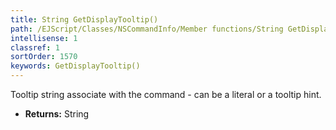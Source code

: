 ```yaml
---
title: String GetDisplayTooltip()
path: /EJScript/Classes/NSCommandInfo/Member functions/String GetDisplayTooltip()
intellisense: 1
classref: 1
sortOrder: 1570
keywords: GetDisplayTooltip()
---
```



Tooltip string associate with the command - can be a literal or a tooltip hint.



* **Returns:** String


